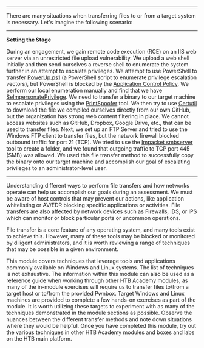 
---

There are many situations when transferring files to or from a target system is necessary. Let's imagine the following scenario:

---

**Setting the Stage**

During an engagement, we gain remote code execution (RCE) on an IIS web server via an unrestricted file upload vulnerability. We upload a web shell initially and then send ourselves a reverse shell to enumerate the system further in an attempt to escalate privileges. We attempt to use PowerShell to transfer [PowerUp.ps1](https://github.com/PowerShellMafia/PowerSploit/blob/master/Privesc/PowerUp.ps1) (a PowerShell script to enumerate privilege escalation vectors), but PowerShell is blocked by the [Application Control Policy](https://docs.microsoft.com/en-us/windows/security/threat-protection/windows-defender-application-control/windows-defender-application-control). We perform our local enumeration manually and find that we have [SeImpersonatePrivilege](https://docs.microsoft.com/en-us/troubleshoot/windows-server/windows-security/seimpersonateprivilege-secreateglobalprivilege). We need to transfer a binary to our target machine to escalate privileges using the [PrintSpoofer](https://github.com/itm4n/PrintSpoofer) tool. We then try to use [Certutil](https://docs.microsoft.com/en-us/windows-server/administration/windows-commands/certutil) to download the file we compiled ourselves directly from our own GitHub, but the organization has strong web content filtering in place. We cannot access websites such as GitHub, Dropbox, Google Drive, etc., that can be used to transfer files. Next, we set up an FTP Server and tried to use the Windows FTP client to transfer files, but the network firewall blocked outbound traffic for port 21 (TCP). We tried to use the [Impacket smbserver](https://github.com/SecureAuthCorp/impacket/blob/master/examples/smbserver.py) tool to create a folder, and we found that outgoing traffic to TCP port 445 (SMB) was allowed. We used this file transfer method to successfully copy the binary onto our target machine and accomplish our goal of escalating privileges to an administrator-level user.

---

Understanding different ways to perform file transfers and how networks operate can help us accomplish our goals during an assessment. We must be aware of host controls that may prevent our actions, like application whitelisting or AV/EDR blocking specific applications or activities. File transfers are also affected by network devices such as Firewalls, IDS, or IPS which can monitor or block particular ports or uncommon operations.

File transfer is a core feature of any operating system, and many tools exist to achieve this. However, many of these tools may be blocked or monitored by diligent administrators, and it is worth reviewing a range of techniques that may be possible in a given environment.

This module covers techniques that leverage tools and applications commonly available on Windows and Linux systems. The list of techniques is not exhaustive. The information within this module can also be used as a reference guide when working through other HTB Academy modules, as many of the in-module exercises will require us to transfer files to/from a target host or to/from the provided Pwnbox. Target Windows and Linux machines are provided to complete a few hands-on exercises as part of the module. It is worth utilizing these targets to experiment with as many of the techniques demonstrated in the module sections as possible. Observe the nuances between the different transfer methods and note down situations where they would be helpful. Once you have completed this module, try out the various techniques in other HTB Academy modules and boxes and labs on the HTB main platform.